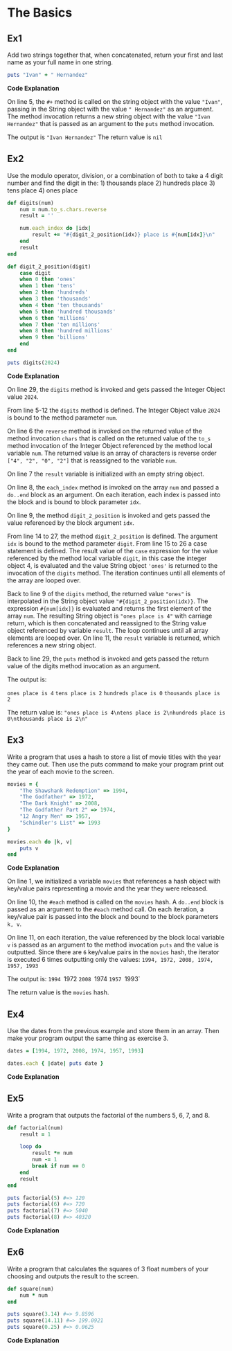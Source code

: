 # The Basics

## Ex1

Add two strings together that, when concatenated, return your first and last name as your full name in one string.

```ruby
puts "Ivan" + " Hernandez"
```

**Code Explanation**

On line 5, the `#+` method is called on the string object with the value `"Ivan"`, passing in the String object with the value `" Hernandez"` as an argument. The method invocation returns a new string object with the value `"Ivan Hernandez"` that is passed as an argument to the `puts` method invocation.

The output is `"Ivan Hernandez"`
The return value is `nil`

## Ex2

Use the modulo operator, division, or a combination of both to take a 4 digit number and find the digit in the: 1) thousands place 2) hundreds place 3) tens place 4) ones place

```ruby
def digits(num)
	num = num.to_s.chars.reverse
	result = ''

	num.each_index do |idx|
		result += "#{digit_2_position(idx)} place is #{num[idx]}\n"
	end
	result
end

def digit_2_position(digit)
	case digit
	when 0 then 'ones'
	when 1 then 'tens'
	when 2 then 'hundreds'
	when 3 then 'thousands'
	when 4 then 'ten thousands'
	when 5 then 'hundred thousands'
	when 6 then 'millions'
	when 7 then 'ten millions'
	when 8 then 'hundred millions'
	when 9 then 'billions'
	end
end

puts digits(2024)
```

**Code Explanation**

On line 29, the `digits` method is invoked and gets passed the Integer Object value `2024`.

From line 5-12 the `digits` method is defined. The Integer Object value `2024` is bound to the method parameter `num`.

On line 6 the `reverse` method is invoked on the returned value of the method invocation `chars` that is called on the returned value of the `to_s` method invocation of the Integer Object referenced by the method local variable `num`. The returned value is an array of characters is reverse order `["4", "2", "0", "2"]` that is reassigned to the variable `num`.

On line 7 the `result` variable is initialized with an empty string object.

On line 8, the `each_index` method is invoked on the array `num` and passed a `do..end` block as an argument. On each iteration, each index is passed into the block and is bound to block parameter `idx`.

On line 9, the method `digit_2_position` is invoked and gets passed the value referenced by the block argument `idx`.

From line 14 to 27, the method `digit_2_position` is defined. The argument `idx` is bound to the method parameter `digit`. From line 15 to 26 a case statement is defined. The result value of the `case` expression for the value referenced by the method local variable `digit`, in this case the integer object 4, is evaluated and the value String object `'ones'` is returned to the invocation of the `digits` method. The iteration continues until all elements of the array are looped over.

Back to line 9 of the `digits` method, the returned value `"ones"` is interpolated in the String object value `"#{digit_2_position(idx)}`. The expression `#{num[idx]}` is evaluated and returns the first element of the array `num`. The resulting String object is `"ones place is 4"` with carriage return, which is then concatenated and reassigned to the String value object referenced by variable `result`. The loop continues until all array elements are looped over. On line 11, the `result` variable is returned, which references a new string object.

Back to line 29, the `puts` method is invoked and gets passed the return value of the digits method invocation as an argument.

The output is:

`ones place is 4`
`tens place is 2`
`hundreds place is 0`
`thousands place is 2`

The return value is:
`"ones place is 4\ntens place is 2\nhundreds place is 0\nthousands place is 2\n"`


## Ex3

Write a program that uses a hash to store a list of movie titles with the year they came out. Then use the puts command to make your program print out the year of each movie to the screen.

```ruby
movies = {
	"The Shawshank Redemption" => 1994,
	"The Godfather" => 1972,
	"The Dark Knight" => 2008,
	"The Godfather Part 2" => 1974,
	"12 Angry Men" => 1957,
	"Schindler's List" => 1993
}

movies.each do |k, v|
	puts v
end
```

**Code Explanation**

On line 1, we initialized a variable `movies` that references a hash object with key/value pairs representing a movie and the year they were released.

On line 10, the `#each` method is called on the `movies` hash. A `do..end` block is passed as an argument to the `#each` method call. On each iteration, a key/value pair is passed into the block and bound to the block parameters `k, v`.

On line 11, on each iteration, the value referenced by the block local variable `v` is passed as an argument to the method invocation `puts` and the value is outputted. Since there are `6` key/value pairs in the `movies` hash, the iterator is executed 6 times outputting only the values: `1994, 1972, 2008, 1974, 1957, 1993`

The output is:
`1994
`1972
`2008
`1974
`1957
`1993`

The return value is the `movies` hash.


## Ex4

Use the dates from the previous example and store them in an array. Then make your program output the same thing as exercise 3.

```ruby
dates = [1994, 1972, 2008, 1974, 1957, 1993]

dates.each { |date| puts date }
```

**Code Explanation**

## Ex5

Write a program that outputs the factorial of the numbers 5, 6, 7, and 8.

```ruby
def factorial(num)
	result = 1

	loop do
		result *= num
		num -= 1
		break if num == 0
	end
	result
end

puts factorial(5) #=> 120
puts factorial(6) #=> 720
puts factorial(7) #=> 5040
puts factorial(8) #=> 40320
```

**Code Explanation**

## Ex6

Write a program that calculates the squares of 3 float numbers of your choosing and outputs the result to the screen.

```ruby
def square(num)
	num * num
end

puts square(3.14) #=> 9.8596
puts square(14.11) #=> 199.0921
puts square(0.25) #=> 0.0625
```

**Code Explanation**


